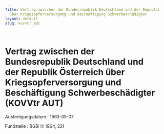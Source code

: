 ```yaml
---
Title: Vertrag zwischen der Bundesrepublik Deutschland und der Republik Österreich
  über Kriegsopferversorgung und Beschäftigung Schwerbeschädigter
layout: default
slug: kovvtr_aut

---
```


# Vertrag zwischen der Bundesrepublik Deutschland und der Republik Österreich über Kriegsopferversorgung und Beschäftigung Schwerbeschädigter (KOVVtr AUT)

Ausfertigungsdatum
:   1963-05-07

Fundstelle
:   BGBl II: 1964, 221

